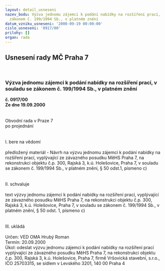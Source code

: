 ```yaml
---
layout: detail_usneseni
nazev_bodu: Výzva jednomu zájemci k podání nabídky na rozšíření prací, v souladu se
  zákonem č. 199/1994 Sb., v platném znění
datum_vzniku_usneseni: '2000-09-19 00:00:00'
cislo_usneseni: '0917/00'
prilohy: []
organ: rada
---
```

<div id="ucUsn_pList" class="usn">
	<span><h2>Usnesení rady MČ Praha 7 </h2>
<br></span><div class="standBody">
<span><h3>Výzva jednomu zájemci k podání nabídky na rozšíření prací, v souladu se zákonem č. 199/1994 Sb., v platném znění</h3></span><div class="center">
		<strong>č. 0917/00</strong><br>
	</div>
<div class="center">
		<strong>Ze dne 19.09.2000</strong><br><br>
	</div>     <br>Obvodní rada v Praze 7<br>po projednání<br><br><br>I.	bere na vědomí<br><br> předložený materiál - Návrh na výzvu jednomu zájemci k podání nabídky na rozšíření prací, vyplývající ze závazného posudku  MěHS Praha 7, na rekonstrukci  objektu č.p. 300, Rajská 3, k.ú. Holešovice, Praha 7, v souladu se zákonem č. 199/1994 Sb., v platném znění, § 50 odst.1, písmeno c)<br><br><br>II.	schvaluje <br><br>text výzvy jednomu zájemci k podání nabídky na rozšíření prací, vyplývající ze závazného posudku  MěHS Praha 7, na rekonstrukci  objektu č.p. 300, Rajská 3, k.ú. Holešovice, Praha 7, v souladu se zákonem č. 199/1994 Sb., v platném znění, § 50 odst. 1, písmeno c)<br><br><br>III.	ukládá <br><br> Určen:	     	VED OMA Hrubý Roman<br>Termín: 20.09.2000<br>Úkol:	odeslat výzvu jednomu zájemci k podání nabídky na rozšíření prací vyplývající ze závazného posudku  MěHS Praha 7, na rekonstrukci  objektu č.p. 300, Rajská 3, k.ú. Holešovice, Praha 7, firmě Vršovická stavební, s.r.o., IČO 25703315, se sídlem v Levského 3201, 140 00 Praha 4<br>
</div>
</div>